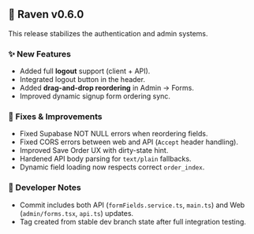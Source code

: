 ## 🚀 Raven v0.6.0
This release stabilizes the authentication and admin systems.

### ✨ New Features
- Added full **logout** support (client + API).
- Integrated logout button in the header.
- Added **drag-and-drop reordering** in Admin → Forms.
- Improved dynamic signup form ordering sync.

### 🧩 Fixes & Improvements
- Fixed Supabase NOT NULL errors when reordering fields.
- Fixed CORS errors between web and API (`Accept` header handling).
- Improved Save Order UX with dirty-state hint.
- Hardened API body parsing for `text/plain` fallbacks.
- Dynamic field loading now respects correct `order_index`.

### 🔧 Developer Notes
- Commit includes both API (`formFields.service.ts`, `main.ts`) and Web (`admin/forms.tsx`, `api.ts`) updates.
- Tag created from stable dev branch state after full integration testing.

